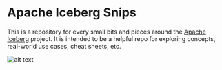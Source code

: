 # Apache Iceberg Snips
This is a repository for every small bits and pieces around the [Apache Iceberg](https://iceberg.apache.org) project. It is intended to be a helpful repo for exploring concepts, real-world use cases, cheat sheets, etc.  

![alt text](https://github.com/dipankarqlik/Dashboard_nebula_picasso/blob/master/ice_rep.png?raw=true)
